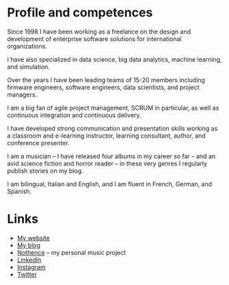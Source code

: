 # Profile and competences

Since 1998 I have been working as a freelance on the design and development of enterprise software solutions for international organizations.

I have also specialized in data science, big data analytics, machine learning, and simulation.

Over the years I have been leading teams of 15-20 members including firmware engineers, software engineers, data scientists, and project managers.

I am a big fan of agile project management, SCRUM in particular, as well as continuous integration and continuous delivery.

I have developed strong communication and presentation skills working as a classroom and e-learning instructor, learning consultant, author, and conference presenter.

I am a musician – I have released four albums in my career so far – and an avid science fiction and horror reader – in these very genres I regularly publish stories on my blog.

I am bilingual, Italian and English, and I am fluent in French, German, and Spanish.

# Links

* [My website](https://fabioscagliola.com)
* [My blog](https://blog.fabioscagliola.com)
* [Nothence](https://nothence.com) – my personal music project
* [LinkedIn](https://linkedin.com/in/fabioscagliola)
* [Instagram](https://instagram.com/fabioscagliola)
* [Twitter](https://twitter.com/fabioscagliola)

